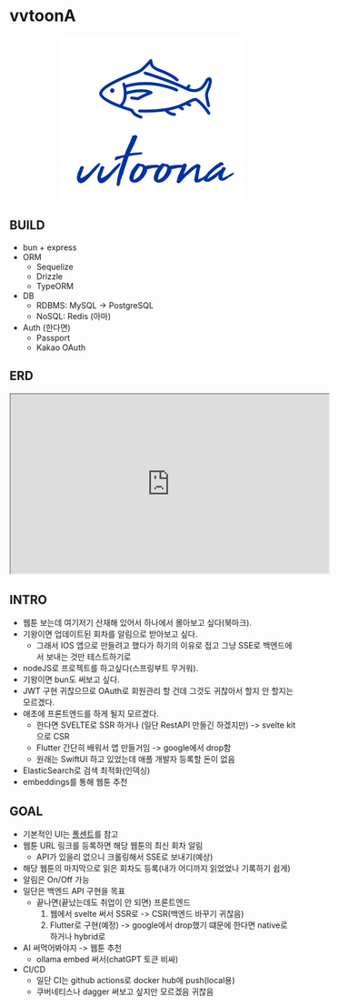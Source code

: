 # vvtoonA
<div style="text-align:center">
    <img src='logo.png' alt='logo'>
</div>

## BUILD
* bun + express
* ORM
    - Sequelize
    - Drizzle
    - TypeORM
* DB
    - RDBMS: MySQL -> PostgreSQL
    - NoSQL: Redis (아마)
* Auth (한다면)
    - Passport
    - Kakao OAuth

## ERD
<iframe width="560" height="315" src='https://dbdiagram.io/e/6613f59c03593b6b61792af3/662ba07a5b24a634d0e4a45c'> </iframe>


## INTRO
* 웹툰 보는데 여기저기 산재해 있어서 하나에서 몰아보고 싶다(북마크).
* 기왕이면 업데이트된 회차를 알림으로 받아보고 싶다.
    - 그래서 IOS 앱으로 만들려고 했다가 하기의 이유로 접고 그냥 SSE로 백엔드에서 보내는 것만 테스트하기로
* nodeJS로 프로젝트를 하고싶다(스프링부트 무거워).
* 기왕이면 bun도 써보고 싶다.
* JWT 구현 귀찮으므로 OAuth로 회원관리 할 건데 그것도 귀찮아서 할지 안 할지는 모르겠다.
* 애초에 프론트엔드를 하게 될지 모르겠다.
    - 한다면 SVELTE로 SSR 하거나 (일단 RestAPI 만들긴 하겠지만) -> svelte kit으로 CSR
    - Flutter 간단히 배워서 앱 만들거임 -> google에서 drop함
    - 원래는 SwiftUI 하고 있었는데 애플 개발자 등록할 돈이 없음
* ElasticSearch로 검색 최적화(인덱싱)
* embeddings를 통해 웹툰 추천

## GOAL
* 기본적인 UI는 [폴센트](https://fallcent.com)를 참고
* 웹툰 URL 링크를 등록하면 해당 웹툰의 최신 회차 알림
    - API가 있을리 없으니 크롤링해서 SSE로 보내기(예상)
* 해당 웹툰의 마지막으로 읽은 회차도 등록(내가 어디까지 읽었었나 기록하기 쉽게)
* 알림은 On/Off 가능
* 일단은 백엔드 API 구현을 목표
    - 끝나면(끝났는데도 취업이 안 되면) 프론트엔드 
        1. 웹에서 svelte 써서 SSR로 -> CSR(백엔드 바꾸기 귀찮음)
        2. Flutter로 구현(예정) -> google에서 drop했기 떄문에 한다면 native로 하거나 hybrid로
* AI 써먹어봐야지 -> 웹툰 추천
    - ollama embed 써서(chatGPT 토큰 비싸)
* CI/CD
    - 일단 CI는 github actions로 docker hub에 push(local용)
    - 쿠버네티스나 dagger 써보고 싶지만 모르겠음 귀찮음
